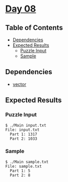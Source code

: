 # [Day 08](https://adventofcode.com/2020/day/8)

## Table of Contents

- [Dependencies](#dependencies)
- [Expected Results](#expected-results)
    + [Puzzle Input](#puzzle-input)
    + [Sample](#sample)

## Dependencies

- [vector]

## Expected Results

### Puzzle Input

```console
$ ./Main input.txt
File: input.txt
  Part 1: 1317
  Part 2: 1033
```

### Sample

```console
$ ./Main sample.txt
File: sample.txt
  Part 1: 5
  Part 2: 8
```

[vector]: https://hackage.haskell.org/package/vector
